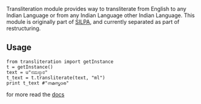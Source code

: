 Transliteration module provides way to transliterate from
English to any Indian Language or from any Indian Language
other Indian Language. This module is originally part of
[SILPA](http://silpa.org.in), and currently separated as part
of restructuring.

## Usage ##
    from transliteration import getInstance
    t = getInstance()
    text = u"ನಮಸ್ಕಾರ"
    t_text = t.transliterate(text, "ml")
    print t_text #"നമസ്കാര"


for more read the [docs](http://transliteration.rtfd.org)
